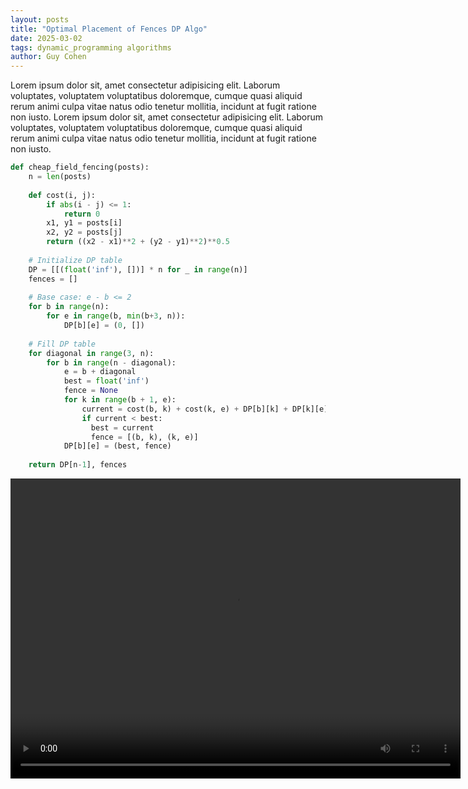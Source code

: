 ```yaml
---
layout: posts
title: "Optimal Placement of Fences DP Algo"
date: 2025-03-02
tags: dynamic_programming algorithms
author: Guy Cohen
---
```


Lorem ipsum dolor sit, amet consectetur adipisicing elit. Laborum voluptates, voluptatem voluptatibus doloremque, cumque quasi aliquid rerum animi culpa vitae natus odio tenetur mollitia, incidunt at fugit ratione non iusto. Lorem ipsum dolor sit, amet consectetur adipisicing elit. Laborum voluptates, voluptatem voluptatibus doloremque, cumque quasi aliquid rerum animi culpa vitae natus odio tenetur mollitia, incidunt at fugit ratione non iusto.

```py
def cheap_field_fencing(posts):
    n = len(posts)
    
    def cost(i, j):
        if abs(i - j) <= 1:
            return 0
        x1, y1 = posts[i]
        x2, y2 = posts[j]
        return ((x2 - x1)**2 + (y2 - y1)**2)**0.5
    
    # Initialize DP table
    DP = [[(float('inf'), [])] * n for _ in range(n)]
    fences = []
    
    # Base case: e - b <= 2
    for b in range(n):
        for e in range(b, min(b+3, n)):
            DP[b][e] = (0, [])
    
    # Fill DP table
    for diagonal in range(3, n):
        for b in range(n - diagonal):
            e = b + diagonal
            best = float('inf')
            fence = None
            for k in range(b + 1, e):
                current = cost(b, k) + cost(k, e) + DP[b][k] + DP[k][e]
                if current < best:
                  best = current
                  fence = [(b, k), (k, e)]
            DP[b][e] = (best, fence)
  
    return DP[n-1], fences

```

<video width="720" height="480" controls>
  <source src="/assets/videos/fence_animation.mp4" type="video/mp4">
  Your browser does not support the video tag.
</video>


